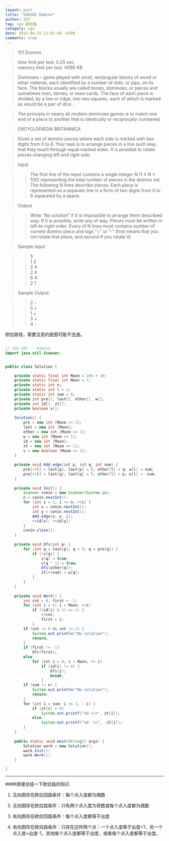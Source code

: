 ```yaml
---
layout: post
title: "SGU101 Domino"
author: Zdf
tag: sgu 欧拉路
category: sgu
date: 2015-04-15 22:01:49 -0700
comments: true
---
```


>101.Domino

>time limit per test: 0.25 sec.<br/>
>memory limit per test: 4096 KB

>Dominoes – game played with small, rectangular blocks of wood or other material, each identified by a number of dots, or pips, on its face. The blocks usually are called bones, dominoes, or pieces and sometimes men, stones, or even cards.
The face of each piece is divided, by a line or ridge, into two squares, each of which is marked as would be a pair of dice...

>The principle in nearly all modern dominoes games is to match one end of a piece to another that is identically or reciprocally numbered.

>ENCYCLOPÆDIA BRITANNICA

>Given a set of domino pieces where each side is marked with two digits from 0 to 6. Your task is to arrange pieces in a line such way, that they touch through equal marked sides. It is possible to rotate pieces changing left and right side.

>Input

>>The first line of the input contains a single integer N (1 ≤ N ≤ 100) representing the total number of pieces in the domino set. The following N lines describe pieces. Each piece is represented on a separate line in a form of two digits from 0 to 6 separated by a space.

>Output

>>Write “No solution” if it is impossible to arrange them described way. If it is possible, write any of way. Pieces must be written in left-to-right order. Every of N lines must contains number of current domino piece and sign “+” or “-“ (first means that you not rotate that piece, and second if you rotate it).

>Sample Input

>>5<br/>
1 2<br/>
2 4<br/>
2 4<br/>
6 4<br/>
2 1<br/>

>Sample Output

>>2 -<br/>
5 +<br/>
1 +<br/>
3 +<br/>
4 -<br/>


欧拉路径，需要注意的是图可能不连通。

```java

// SGU 101 -- Domino
import java.util.Scanner;


public class Solution {

	private static final int Maxm = 100 + 10;
	private static final int Maxn = 7;
	private static int n;
	private static int l = 1;
	private static int sum = 0;
	private int pre[], last[], other[], w[];
	private int id[], zt[];
	private boolean v[];
	
	Solution() {
		pre = new int [Maxm << 1];
		last = new int [Maxn];
		other = new int [Maxm << 1];
		w = new int [Maxm << 1];
		id = new int [Maxn];
		zt = new int [Maxm << 1];
		v = new boolean [Maxm << 1];
	}
	
	private void Add_edge(int p, int q, int num) {
		pre[++l] = last[p]; last[p] = l; other[l] = q; w[l] = num;
		pre[++l] = last[q]; last[q] = l; other[l] = p; w[l] = -num;
	}
	
	private void Init() {
		Scanner conin = new Scanner(System.in);
		n = conin.nextInt();
		for (int i = 1; i <= n; ++i) {
			int x = conin.nextInt();
			int y = conin.nextInt();
			Add_edge(x, y, i);
			++id[x]; ++id[y];
		}
		conin.close();
	}
	
	private void Dfs(int p) {
		for (int q = last[p]; q > 0; q = pre[q]) {
			if (!v[q]) {
				v[q] = true;
				v[q ^ 1] = true;
				Dfs(other[q]);
				zt[++sum] = w[q];
			}
		}
	}
	
	private void Work() {
		int cnt = 0, first = -1;
		for (int i = 0; i < Maxn; ++i)
			if ((id[i] & 1) == 1) {
				++cnt;
				first = i;
			}
		if (cnt != 0 && cnt != 2) {
			System.out.println("No solution");
			return;
		}
		if (first != -1)
			Dfs(first);
		else
			for (int i = 0; i < Maxn; ++ i)
				if (id[i] != 0) {
					Dfs(i);
					break;
				}
		if (sum != n) {
			System.out.println("No solution");
			return;
		}
		for (int i = sum; i >= 1; --i) {
			if (zt[i] > 0)
				System.out.printf("%d +\n", zt[i]);
			else
				System.out.printf("%d -\n", -zt[i]);
		}
	}
	
	public static void main(String[] args) {
		Solution work = new Solution();
		work.Init();
		work.Work();
	}

}


```
-----
####顺便总结一下欧拉路的知识

1. 无向图存在欧拉回路条件：每个点入度都为偶数

2. 无向图存在欧拉路条件：只有两个点入度为奇数或每个点入度都为偶数

3. 有向图存在欧拉回路条件：每个点入度都等于出度

4. 有向图存在欧拉路条件：只存在这样两个点：一个点入度等于出度+1，另一个点入度=出度-1，其他每个点入度都等于出度，或者每个点入度都等于出度。